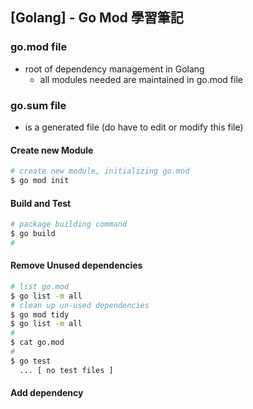 ## [Golang] - Go Mod 學習筆記

### go.mod file
* root of dependency management in Golang
  - all modules needed are maintained in go.mod file

### go.sum file
* is a generated file (do have to edit or modify this file)

#### Create new Module

```bash
# create new module, initializing go.mod
$ go mod init
```

#### Build and Test
```bash
# package building command
$ go build
#
```


#### Remove Unused dependencies
```bash
# list go.mod
$ go list -m all
# clean up un-used dependencies
$ go mod tidy
$ go list -m all
#
$ cat go.mod
#
$ go test
  ... [ no test files ]

```



#### Add dependency



####

